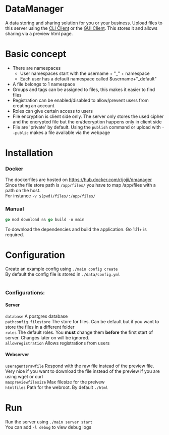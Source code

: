 # DataManager
A data storing and sharing solution for you or your business. Upload files to this server using the [CLI Client](https://github.com/Yukaru-san/DataManager_Client) or the [GUI Client](https://github.com/DataManager-Go/DataManagerGUI). This stores it and allows sharing via a preview html page.

# Basic concept
- There are namespaces
  - User namespaces start with the username + "_" + namespace
  - Each user has a default namespace called $username+"_default"
- A file belongs to 1 namespace
- Groups and tags can be assigned to files, this makes it easier to find files
- Registration can be enabled/disabled to allow/prevent users from creating an account
- Roles can give certain access to users
- File encryption is client side only. The server only stores the used cipher and the encrypted file but the en/decryption happens only in client side
- File are 'private' by default. Using the `publish` command or upload with `--public` makes a file available via the webpage
  
# Installation

### Docker
The dockerfiles are hosted on https://hub.docker.com/r/jojii/dmanager
Since the file store path is `/app/files/` you have to map /app/files with a path on the host.<br>For instance `-v $(pwd)/files/:/app/files/`
### Manual
```go
go mod download && go build -o main
```
To download the dependencies and build the application. Go 1.11+ is required.

# Configuration
Create an example config using `./main config create`<br>
By default the config file is stored in `./data/config.yml`<br><br>
### Configurations:
#### Server
`database` A postgres database<br>
`pathconfig.filestore` The store for files. Can be default but if you want to store the files in a different folder<br>
`roles` The default roles. You <b>must</b> change them <b>before</b> the first start of server. Changes later on will be ignored.<br>
`allowregistration` Allows registrations from users<br>

#### Webserver
`useragentsrawfile` Respond with the raw file instead of the preview file. Very nice if you want to download the file instead of the preview if you are using wget or curl<br>
`maxpreviewfilesize` Max filesize for the preivew<br>
`htmlfiles` Path for the webroot. By default `./html`<br>

# Run
Run the server using `./main server start`<br>
You can add `-l debug` to view debug logs
